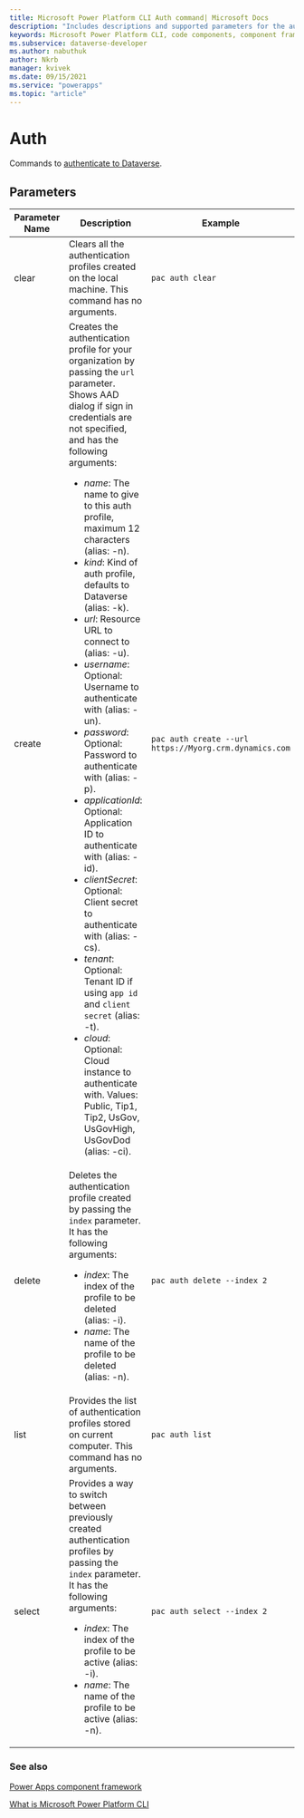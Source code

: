```yaml
---
title: Microsoft Power Platform CLI Auth command| Microsoft Docs
description: "Includes descriptions and supported parameters for the auth command."
keywords: Microsoft Power Platform CLI, code components, component framework, CLI
ms.subservice: dataverse-developer
ms.author: nabuthuk
author: Nkrb
manager: kvivek
ms.date: 09/15/2021
ms.service: "powerapps"
ms.topic: "article"
---
```


# Auth

Commands to [authenticate to Dataverse](../../../component-framework/import-custom-controls.md#connecting-to-your-environment).

## Parameters

|Parameter Name|Description|Example|
|-------------|-----------|-------|
|clear|Clears all the authentication profiles created on the local machine. This command has no arguments.| `pac auth clear`|
|create| Creates the authentication profile for your organization by passing the `url` parameter. Shows AAD dialog if sign in credentials are not specified, and has the following arguments:<ul><li> *name*: The name to give to this auth profile, maximum 12 characters (alias: -n). </li><li> *kind*: Kind of auth profile, defaults to Dataverse (alias: -k).</li><li> *url*: Resource URL to connect to (alias: -u).</li><li>  *username*: Optional: Username to authenticate with (alias: -un).</li><li> *password*: Optional: Password to authenticate with (alias: -p).</li><li> *applicationId*: Optional: Application ID to authenticate with (alias: -id).</li><li> *clientSecret*: Optional: Client secret to authenticate with (alias: -cs).</li><li> *tenant*: Optional: Tenant ID if using `app id` and `client secret` (alias: -t).</li><li>  *cloud*: Optional: Cloud instance to authenticate with. Values: Public, Tip1, Tip2, UsGov, UsGovHigh, UsGovDod (alias: -ci).</li></ul>|`pac auth create --url https://Myorg.crm.dynamics.com`|
|delete|Deletes the authentication profile created by passing  the `index` parameter.<br/>It has the following arguments:<ul><li> *index*: The index of the profile to be deleted (alias: -i).</li><li> *name*: The name of the profile to be deleted (alias: -n).</li></ul>|`pac auth delete --index 2`|
|list|Provides the list of authentication profiles stored on current computer. This command has no arguments.|`pac auth list`|
|select|Provides a way to switch between previously created authentication profiles by passing the `index` parameter.<br/>It has the following arguments:<ul><li> *index*: The index of the profile to be active (alias: -i).</li><li> *name*: The name of the profile to be active (alias: -n).</li></ul>|`pac auth select --index 2`|


### See also

[Power Apps component framework](../component-framework/overview.md)

[What is Microsoft Power Platform CLI](../../powerapps-cli.md)